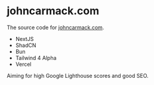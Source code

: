 # johncarmack.com

The source code for [johncarmack.com](https://johncarmack.com).

- NextJS
- ShadCN
- Bun
- Tailwind 4 Alpha
- Vercel

Aiming for high Google Lighthouse scores and good SEO.
